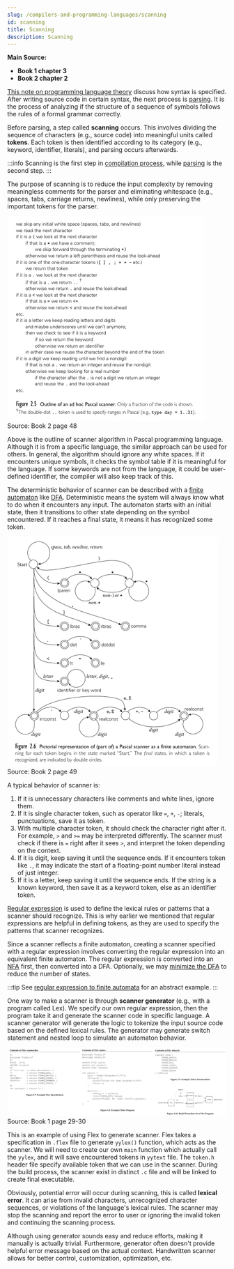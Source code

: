 ```yaml
---
slug: /compilers-and-programming-languages/scanning
id: scanning
title: Scanning
description: Scanning
---
```


**Main Source:**

- **Book 1 chapter 3**
- **Book 2 chapter 2**

[This note on programming language theory](/compilers-and-programming-languages/syntax) discuss how syntax is specified. After writing source code in certain syntax, the next process is [parsing](/compilers-and-programming-languages/parsing). It is the process of analyzing if the structure of a sequence of symbols follows the rules of a formal grammar correctly.

Before parsing, a step called **scanning** occurs. This involves dividing the sequence of characters (e.g., source code) into meaningful units called **tokens**. Each token is then identified according to its category (e.g., keyword, identifier, literals), and parsing occurs afterwards.

:::info
Scanning is the first step in [compilation process](/compilers-and-programming-languages/cpl-fundamentals#compilation-process), while [parsing](/compilers-and-programming-languages/parsing) is the second step.
:::

The purpose of scanning is to reduce the input complexity by removing meaningless comments for the parser and eliminating whitespace (e.g., spaces, tabs, carriage returns, newlines), while only preserving the important tokens for the parser.

![Scanning algorithm for Pascal](./scanning.png)  
Source: Book 2 page 48

Above is the outline of scanner algorithm in Pascal programming language. Although it is from a specific language, the similar approach can be used for others. In general, the algorithm should ignore any white spaces. If it encounters unique symbols, it checks the symbol table if it is meaningful for the language. If some keywords are not from the language, it could be user-defined identifier, the compiler will also keep track of this.

The deterministic behavior of scanner can be described with a [finite automaton](/theory-of-computation-and-automata/finite-automata) like [DFA](/theory-of-computation-and-automata/finite-automata#dfa). Deterministic means the system will always know what to do when it encounters any input. The automaton starts with an initial state, then it transitions to other state depending on the symbol encountered. If it reaches a final state, it means it has recognized some token.

![Finite automaton of Pascal scanner](./finite-automaton.png)  
Source: Book 2 page 49

A typical behavior of scanner is:

1. If it is unnecessary characters like comments and white lines, ignore them.
2. If it is single character token, such as operator like `=`, `+`, `-`; literals, punctuations, save it as token.
3. With multiple character token, it should check the character right after it. For example, `>` and `>=` may be interpreted differently. The scanner must check if there is `=` right after it sees `>`, and interpret the token depending on the context.
4. If it is digit, keep saving it until the sequence ends. If it encounters token like `.`, it may indicate the start of a floating-point number literal instead of just integer.
5. If it is a letter, keep saving it until the sequence ends. If the string is a known keyword, then save it as a keyword token, else as an identifier token.

[Regular expression](/compilers-and-programming-languages/syntax#regular-expression) is used to define the lexical rules or patterns that a scanner should recognize. This is why earlier we mentioned that regular expressions are helpful in defining tokens, as they are used to specify the patterns that scanner recognizes.

Since a scanner reflects a finite automaton, creating a scanner specified with a regular expression involves converting the regular expression into an equivalent finite automaton. The regular expression is converted into an [NFA](/theory-of-computation-and-automata/finite-automata#nfa) first, then converted into a DFA. Optionally, we may [minimize the DFA](/theory-of-computation-and-automata/finite-automata#minimization) to reduce the number of states.

:::tip
See [regular expression to finite automata](/theory-of-computation-and-automata/regular-languages-part-2#regular-expression-to-finite-automata) for an abstract example.
:::

One way to make a scanner is through **scanner generator** (e.g., with a program called Lex). We specify our own regular expression, then the program take it and generate the scanner code in specific language. A scanner generator will generate the logic to tokenize the input source code based on the defined lexical rules. The generator may generate switch statement and nested loop to simulate an automaton behavior.

![Usage of Flex](./scanner-in-flex.png)  
Source: Book 1 page 29-30

This is an example of using Flex to generate scanner. Flex takes a specification in `.flex` file to generate `yylex()` function, which acts as the scanner. We will need to create our own `main` function which actually call the `yylex`, and it will save encountered tokens in `yytext` file. The `token.h` header file specify available token that we can use in the scanner. During the build process, the scanner exist in distinct `.c` file and will be linked to create final executable.

Obviously, potential error will occur during scanning, this is called **lexical error**. It can arise from invalid characters, unrecognized character sequences, or violations of the language's lexical rules. The scanner may stop the scanning and report the error to user or ignoring the invalid token and continuing the scanning process.

Although using generator sounds easy and reduce efforts, making it manually is actually trivial. Furthermore, generator often doesn't provide helpful error message based on the actual context. Handwritten scanner allows for better control, customization, optimization, etc.
